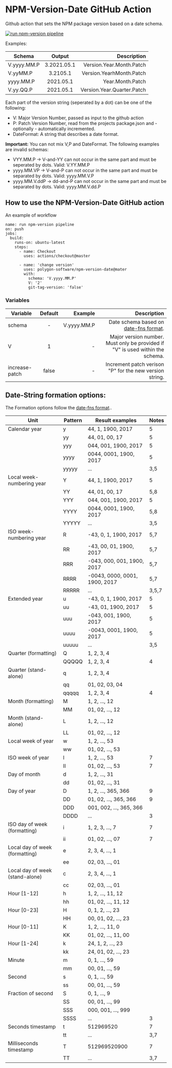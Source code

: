 # NPM-Version-Date GitHub Action  

Github action that sets the NPM package version based on a date schema.

[![run npm-version pipeline](https://github.com/polygon-software/npm-version-date/actions/workflows/main.yml/badge.svg)](https://github.com/polygon-software/npm-version-date/actions/workflows/main.yml)

Examples:

| Schema        | Output        | Description  |
| ------------- |:-------------:| ------------:|
| V.yyyy.MM.P | 3.2021.05.1 | Version.Year.Month.Patch |
| V.yyMM.P | 3.2105.1  | Version.YearhMonth.Patch |
| yyyy.MM.P | 2021.05.1 | Year.Month.Patch |
| V.yy.QQ.P | 2021.05.1 | Version.Year.Quarter.Patch |

Each part of the version string (seperated by a dot) can be one of the following:
- V: Major Version Number, passed as input to the github action
- P: Patch Version Number, read from the projects package.json and - optionally - automatically incremented.
- DateFormat: A string that describes a date format.

**Important:** You can not mix V,P and DateFormat. The following examples are invalid schemas:
- VYY.MM.P -> V-and-YY can not occur in the same part and must be seperated by dots. Valid: V.YY.MM.P
- yyyy.MM.VP -> V-and-P can not occur in the same part and must be separated by dots. Valid: yyyy.MM.V.P
- yyyy.MM.V.ddP -> dd-and-P can not occur in the same part and must be separated by dots. Valid: yyyy.MM.V.dd.P

## How to use the NPM-Version-Date GitHub action

An example of workflow

```
name: run npm-version pipeline
on: push
jobs:
  build:
    runs-on: ubuntu-latest
    steps:
      - name: Checkout
        uses: actions/checkout@master
        
      - name: 'change version'
        uses: polygon-software/npm-version-date@mater
        with:
          schema: 'V.yyyy.MM.P'
          V: '2'
          git-tag-version: 'false'
```

### Variables

| Variable        | Default           | Example  | Description  |
| ------------- |:-------------:| -----:| -----:|
| schema | - | V.yyyy.MM.P | Date schema based on [date-fns format](https://date-fns.org/v2.21.3/docs/format). |
| V | 1 | - | Major version number. Must only be provided if "V" is used within the schema. |
| increase-patch | false | - | Increment patch verison "P" for the new version string. |


## Date-String formation options:

The Formation options follow the [date-fns format](https://date-fns.org/v2.21.3/docs/format)..

<table>
   <thead>
      <tr>
         <th>Unit</th>
         <th>Pattern</th>
         <th>Result examples</th>
         <th>Notes</th>
      </tr>
   </thead>
   <tbody>
      <tr>
         <td>Calendar year</td>
         <td>y</td>
         <td>44, 1, 1900, 2017</td>
         <td>5</td>
      </tr>
      <tr>
         <td></td>
         <td>yy</td>
         <td>44, 01, 00, 17</td>
         <td>5</td>
      </tr>
      <tr>
         <td></td>
         <td>yyy</td>
         <td>044, 001, 1900, 2017</td>
         <td>5</td>
      </tr>
      <tr>
         <td></td>
         <td>yyyy</td>
         <td>0044, 0001, 1900, 2017</td>
         <td>5</td>
      </tr>
      <tr>
         <td></td>
         <td>yyyyy</td>
         <td>...</td>
         <td>3,5</td>
      </tr>
      <tr>
         <td>Local week-numbering year</td>
         <td>Y</td>
         <td>44, 1, 1900, 2017</td>
         <td>5</td>
      </tr>
      <tr>
         <td></td>
         <td>YY</td>
         <td>44, 01, 00, 17</td>
         <td>5,8</td>
      </tr>
      <tr>
         <td></td>
         <td>YYY</td>
         <td>044, 001, 1900, 2017</td>
         <td>5</td>
      </tr>
      <tr>
         <td></td>
         <td>YYYY</td>
         <td>0044, 0001, 1900, 2017</td>
         <td>5,8</td>
      </tr>
      <tr>
         <td></td>
         <td>YYYYY</td>
         <td>...</td>
         <td>3,5</td>
      </tr>
      <tr>
         <td>ISO week-numbering year</td>
         <td>R</td>
         <td>-43, 0, 1, 1900, 2017</td>
         <td>5,7</td>
      </tr>
      <tr>
         <td></td>
         <td>RR</td>
         <td>-43, 00, 01, 1900, 2017</td>
         <td>5,7</td>
      </tr>
      <tr>
         <td></td>
         <td>RRR</td>
         <td>-043, 000, 001, 1900, 2017</td>
         <td>5,7</td>
      </tr>
      <tr>
         <td></td>
         <td>RRRR</td>
         <td>-0043, 0000, 0001, 1900, 2017</td>
         <td>5,7</td>
      </tr>
      <tr>
         <td></td>
         <td>RRRRR</td>
         <td>...</td>
         <td>3,5,7</td>
      </tr>
      <tr>
         <td>Extended year</td>
         <td>u</td>
         <td>-43, 0, 1, 1900, 2017</td>
         <td>5</td>
      </tr>
      <tr>
         <td></td>
         <td>uu</td>
         <td>-43, 01, 1900, 2017</td>
         <td>5</td>
      </tr>
      <tr>
         <td></td>
         <td>uuu</td>
         <td>-043, 001, 1900, 2017</td>
         <td>5</td>
      </tr>
      <tr>
         <td></td>
         <td>uuuu</td>
         <td>-0043, 0001, 1900, 2017</td>
         <td>5</td>
      </tr>
      <tr>
         <td></td>
         <td>uuuuu</td>
         <td>...</td>
         <td>3,5</td>
      </tr>
      <tr>
         <td>Quarter (formatting)</td>
         <td>Q</td>
         <td>1, 2, 3, 4</td>
         <td></td>
      </tr>
      <tr>
         <td></td>
         <td>QQQQQ</td>
         <td>1, 2, 3, 4</td>
         <td>4</td>
      </tr>
      <tr>
         <td>Quarter (stand-alone)</td>
         <td>q</td>
         <td>1, 2, 3, 4</td>
         <td></td>
      </tr>
      <tr>
         <td></td>
         <td>qq</td>
         <td>01, 02, 03, 04</td>
         <td></td>
      </tr>
      <tr>
         <td></td>
         <td>qqqqq</td>
         <td>1, 2, 3, 4</td>
         <td>4</td>
      </tr>
      <tr>
         <td>Month (formatting)</td>
         <td>M</td>
         <td>1, 2, ..., 12</td>
         <td></td>
      </tr>
      <tr>
         <td></td>
         <td>MM</td>
         <td>01, 02, ..., 12</td>
         <td></td>
      </tr>
      <tr>
         <td>Month (stand-alone)</td>
         <td>L</td>
         <td>1, 2, ..., 12</td>
         <td></td>
      </tr>
      <tr>
         <td></td>
         <td>LL</td>
         <td>01, 02, ..., 12</td>
         <td></td>
      </tr>
      <tr>
         <td>Local week of year</td>
         <td>w</td>
         <td>1, 2, ..., 53</td>
         <td></td>
      </tr>
      <tr>
         <td></td>
         <td>ww</td>
         <td>01, 02, ..., 53</td>
         <td></td>
      </tr>
      <tr>
         <td>ISO week of year</td>
         <td>I</td>
         <td>1, 2, ..., 53</td>
         <td>7</td>
      </tr>
      <tr>
         <td></td>
         <td>II</td>
         <td>01, 02, ..., 53</td>
         <td>7</td>
      </tr>
      <tr>
         <td>Day of month</td>
         <td>d</td>
         <td>1, 2, ..., 31</td>
         <td></td>
      </tr>
      <tr>
         <td></td>
         <td>dd</td>
         <td>01, 02, ..., 31</td>
         <td></td>
      </tr>
      <tr>
         <td>Day of year</td>
         <td>D</td>
         <td>1, 2, ..., 365, 366</td>
         <td>9</td>
      </tr>
      <tr>
         <td></td>
         <td>DD</td>
         <td>01, 02, ..., 365, 366</td>
         <td>9</td>
      </tr>
      <tr>
         <td></td>
         <td>DDD</td>
         <td>001, 002, ..., 365, 366</td>
         <td></td>
      </tr>
      <tr>
         <td></td>
         <td>DDDD</td>
         <td>...</td>
         <td>3</td>
      </tr>
      <tr>
         <td>ISO day of week (formatting)</td>
         <td>i</td>
         <td>1, 2, 3, ..., 7</td>
         <td>7</td>
      </tr>
      <tr>
         <td></td>
         <td>ii</td>
         <td>01, 02, ..., 07</td>
         <td>7</td>
      </tr>
      <tr>
         <td>Local day of week (formatting)</td>
         <td>e</td>
         <td>2, 3, 4, ..., 1</td>
         <td></td>
      </tr>
      <tr>
         <td></td>
         <td>ee</td>
         <td>02, 03, ..., 01</td>
         <td></td>
      </tr>
      <tr>
         <td>Local day of week (stand-alone)</td>
         <td>c</td>
         <td>2, 3, 4, ..., 1</td>
         <td></td>
      </tr>
      <tr>
         <td></td>
         <td>cc</td>
         <td>02, 03, ..., 01</td>
         <td></td>
      </tr>
      <tr>
         <td>Hour [1-12]</td>
         <td>h</td>
         <td>1, 2, ..., 11, 12</td>
         <td></td>
      </tr>
      <tr>
         <td></td>
         <td>hh</td>
         <td>01, 02, ..., 11, 12</td>
         <td></td>
      </tr>
      <tr>
         <td>Hour [0-23]</td>
         <td>H</td>
         <td>0, 1, 2, ..., 23</td>
         <td></td>
      </tr>
      <tr>
         <td></td>
         <td>HH</td>
         <td>00, 01, 02, ..., 23</td>
         <td></td>
      </tr>
      <tr>
         <td>Hour [0-11]</td>
         <td>K</td>
         <td>1, 2, ..., 11, 0</td>
         <td></td>
      </tr>
      <tr>
         <td></td>
         <td>KK</td>
         <td>01, 02, ..., 11, 00</td>
         <td></td>
      </tr>
      <tr>
         <td>Hour [1-24]</td>
         <td>k</td>
         <td>24, 1, 2, ..., 23</td>
         <td></td>
      </tr>
      <tr>
         <td></td>
         <td>kk</td>
         <td>24, 01, 02, ..., 23</td>
         <td></td>
      </tr>
      <tr>
         <td>Minute</td>
         <td>m</td>
         <td>0, 1, ..., 59</td>
         <td></td>
      </tr>
      <tr>
         <td></td>
         <td>mm</td>
         <td>00, 01, ..., 59</td>
         <td></td>
      </tr>
      <tr>
         <td>Second</td>
         <td>s</td>
         <td>0, 1, ..., 59</td>
         <td></td>
      </tr>
      <tr>
         <td></td>
         <td>ss</td>
         <td>00, 01, ..., 59</td>
         <td></td>
      </tr>
      <tr>
         <td>Fraction of second</td>
         <td>S</td>
         <td>0, 1, ..., 9</td>
         <td></td>
      </tr>
      <tr>
         <td></td>
         <td>SS</td>
         <td>00, 01, ..., 99</td>
         <td></td>
      </tr>
      <tr>
         <td></td>
         <td>SSS</td>
         <td>000, 001, ..., 999</td>
         <td></td>
      </tr>
      <tr>
         <td></td>
         <td>SSSS</td>
         <td>...</td>
         <td>3</td>
      </tr>
      <tr>
         <td>Seconds timestamp</td>
         <td>t</td>
         <td>512969520</td>
         <td>7</td>
      </tr>
      <tr>
         <td></td>
         <td>tt</td>
         <td>...</td>
         <td>3,7</td>
      </tr>
      <tr>
         <td>Milliseconds timestamp</td>
         <td>T</td>
         <td>512969520900</td>
         <td>7</td>
      </tr>
      <tr>
         <td></td>
         <td>TT</td>
         <td>...</td>
         <td>3,7</td>
      </tr>
   </tbody>
</table>
